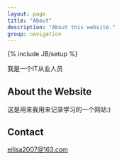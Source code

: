 ```yaml
---
layout: page
title: "About"
description: "About this website."
group: navigation
---
```

{% include JB/setup %}

我是一个IT从业人员

## About the Website

这是用来我用来记录学习的一个网站:)

## Contact

eilisa2007@163.com

